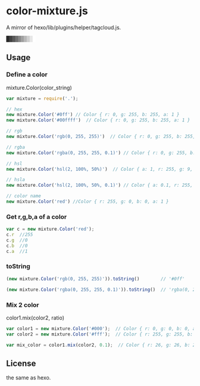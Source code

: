 # color-mixture.js

A mirror of hexo/lib/plugins/helper/tagcloud.js. 

<span style="background-color:#292929">&nbsp;&nbsp;</span><span style="background-color:#414141">&nbsp;&nbsp;</span><span style="background-color:#585858">&nbsp;&nbsp;</span><span style="background-color:#707070">&nbsp;&nbsp;</span><span style="background-color:#888">&nbsp;&nbsp;</span><span style="background-color:#a0a0a0">&nbsp;&nbsp;</span><span style="background-color:#b8b8b8">&nbsp;&nbsp;</span><span style="background-color:#cfcfcf">&nbsp;&nbsp;</span><span style="background-color:#e7e7e7">&nbsp;&nbsp;</span><span style="background-color:#fff">&nbsp;&nbsp;</span>

## Usage

### Define a color

mixture.Color(color_string)

```js
var mixture = require('.');

// hex
new mixture.Color('#0ff') // Color { r: 0, g: 255, b: 255, a: 1 }
new mixture.Color('#00ffff')  // Color { r: 0, g: 255, b: 255, a: 1 }

// rgb
new mixture.Color('rgb(0, 255, 255)')  // Color { r: 0, g: 255, b: 255, a: 1 }

// rgba
new mixture.Color('rgba(0, 255, 255, 0.1)') // Color { r: 0, g: 255, b: 255, a: 0.1 }

// hsl
new mixture.Color('hsl(2, 100%, 50%)')  // Color { a: 1, r: 255, g: 9, b: 0 }

// hsla
new mixture.Color('hsl(2, 100%, 50%, 0.1)') // Color { a: 0.1, r: 255, g: 9, b: 0 }

// color name
new mixture.Color('red') //Color { r: 255, g: 0, b: 0, a: 1 }
```

### Get r,g,b,a of a color
```js
var c = new mixture.Color('red');
c.r  //255
c.g  //0
c.b  //0
c.a  //1
```

### toString
```js
(new mixture.Color('rgb(0, 255, 255)')).toString()        // '#0ff'

(new mixture.Color('rgba(0, 255, 255, 0.1)')).toString()  // 'rgba(0, 255, 255, 0.1)'
```


### Mix 2 color

color1.mix(color2, ratio)


```js
var color1 = new mixture.Color('#000');  // Color { r: 0, g: 0, b: 0, a: 1 }
var color2 = new mixture.Color('#fff');  // Color { r: 255, g: 255, b: 255, a: 1 }

var mix_color = color1.mix(color2, 0.1);  // Color { r: 26, g: 26, b: 26, a: 1 }
```

## License
the same as hexo.
